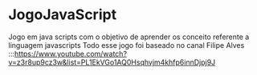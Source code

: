 # JogoJavaScript
Jogo em java scripts com o objetivo de aprender os conceito referente a linguagem javascripts 
Todo esse jogo foi baseado no canal Filipe Alves :::https://www.youtube.com/watch?v=z3r8up9cz3w&list=PL1EkVGo1AQ0Hsqhvjm4khfp6innDjpj9J